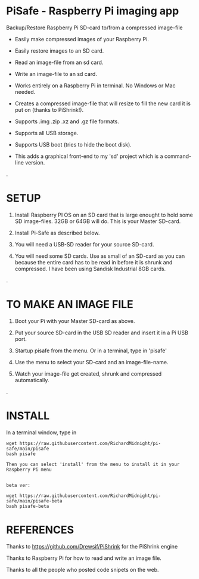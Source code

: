 # PiSafe  -  Raspberry Pi imaging app

Backup/Restore Raspberry Pi SD-card to/from a compressed image-file

 - Easily make compressed images of your Raspberry Pi.
 
 - Easily restore images to an SD card.

 - Read an image-file from an sd card.

 - Write an image-file to an sd card.

 - Works entirely on a Raspberry Pi in terminal.  No Windows or Mac needed. 
 
 - Creates a compressed image-file that will resize to fill the new card it is put on (thanks to PiShrink!).
 
 - Supports .img .zip .xz and .gz file formats.
 
 - Supports all USB storage.
 
 - Supports USB boot (tries to hide the boot disk).
 
 - This adds a graphical front-end to my 'sd' project which is a command-line version.
 
.
 
# SETUP
 
   1) Install Raspberry PI OS on an SD card that is large enought to hold some SD image-files.  32GB or 64GB will do.  This is your Master SD-card.
   
   2) Install Pi-Safe as described below.
   
   3) You will need a USB-SD reader for your source SD-card.
   
   4) You will need some SD cards.  Use as small of an SD-card as you can because the entire card has to be read in before it is shrunk and compressed.  I have been using Sandisk Industrial 8GB cards.
   
.   

   
# TO MAKE AN IMAGE FILE  
   
   1) Boot your Pi with your Master SD-card as above.
   
   2) Put your source SD-card in the USB SD reader and insert it in a Pi USB port.
   
   3) Startup pisafe from the menu.  Or in a terminal, type in 'pisafe'
        
   5) Use the menu to select your SD-card and an image-file-name.
   
   6) Watch your image-file get created, shrunk and compressed automatically.
   
 .
   

# INSTALL

In a terminal window, type in

    wget https://raw.githubusercontent.com/RichardMidnight/pi-safe/main/pisafe
    bash pisafe
    
    Then you can select 'install' from the menu to install it in your Raspberry Pi menu
    
    
    beta ver: 
    
    wget https://raw.githubusercontent.com/RichardMidnight/pi-safe/main/pisafe-beta
    bash pisafe-beta
   
   
 # REFERENCES
 
Thanks to https://github.com/Drewsif/PiShrink for the PiShrink engine

Thanks to Raspberry Pi for how to read and write an image file.

Thanks to all the people who posted code snipets on the web.

    
